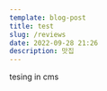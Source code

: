 ```yaml
---
template: blog-post
title: test
slug: /reviews
date: 2022-09-28 21:26
description: 맛집
---
```

t﻿esing in cms